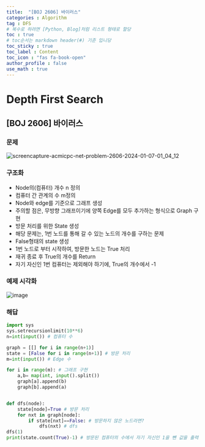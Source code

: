 ```yaml
---
title:  "[BOJ 2606] 바이러스"
categories : Algorithm
tag : DFS
# 복수로 하려면 [Python, Blog]처럼 리스트 형태로 할당
toc : true
# toc순서는 markdown header(#) 기준 입니당
toc_sticky : true
toc_label : Content
toc_icon : "fas fa-book-open"
author_profile : false
use_math : true
---
```


# Depth First Search

## [BOJ 2606] 바이러스

### 문제
![screencapture-acmicpc-net-problem-2606-2024-01-07-01_04_12](https://github.com/SEUNGYEOPOH/SEUNGYEOPOH/assets/81912557/9a5c533b-563e-45ef-9800-2363ed7cbd26)

### 구조화
- Node의(컴퓨터) 개수 n 정의
- 컴퓨터 간 관계의 수 m정의
- Node와 edge를 기준으로 그래프 생성
- 주의할 점은, 무방향 그래프이기에 양쪽 Edge를 모두 추가하는 형식으로 Graph 구현
- 방문 처리를 위한 State 생성
- 해당 문제는, 1번 노드를 통해 갈 수 있는 노드의 개수를 구하는 문제
- False형태의 state 생성
- 1번 노드로 부터 시작하여, 방문한 노드는 True 처리
- 재귀 종료 후 True의 개수를 Return
- 자기 자신인 1번 컴퓨터는 제외해야 하기에, True의 개수에서 -1




### 예제 시각화
![image](https://github.com/SEUNGYEOPOH/SEUNGYEOPOH/assets/81912557/580e8611-6216-4199-9ebe-56669a67063c)

### 해답
```python
import sys
sys.setrecursionlimit(10**6)
n=int(input()) # 컴퓨터 수

graph = [[] for i in range(n+1)]
state = [False for i in range(n+1)] # 방문 처리
m=int(input()) # Edge 수

for i in range(m): # 그래프 구현
    a,b= map(int, input().split())
    graph[a].append(b)
    graph[b].append(a)


def dfs(node): 
    state[node]=True # 방문 처리
    for nxt in graph[node]: 
        if state[nxt]==False: # 방문하지 않은 노드라면?
            dfs(nxt) # dfs
dfs(1)
print(state.count(True)-1) # 방문된 컴퓨터의 수에서 자기 자신인 1을 뺀 값을 출력
```


